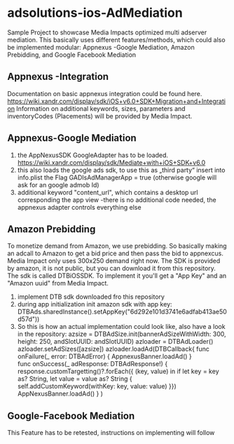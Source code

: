 # adsolutions-ios-AdMediation

Sample Project to showcase Media Impacts optimized multi adserver mediation. This basically uses different features/methods, which could also be implemented modular: Appnexus -Google Mediation, Amazon Prebidding, and Google Facebook Mediation

## Appnexus -Integration
Documentation on basic appnexus integration could be found here. https://wiki.xandr.com/display/sdk/iOS+v6.0+SDK+Migration+and+Integration
Information on additional keywords, sizes, parameters and inventoryCodes (Placements) will be provided by Media Impact.

## Appnexus-Google Mediation
1. the AppNexusSDK GoogleAdapter has to be loaded. https://wiki.xandr.com/display/sdk/Mediate+with+iOS+SDK+v6.0
2. this also loads the google ads sdk, to use this as  „third party“ insert into info.plist the Flag GADIsAdManagerApp = true (otherwise google will ask for an google admob Id)
3. additional keyword "content_url", which contains a desktop url corresponding the app view
-there is no additional code needed, the appnexus adapter controls everything else

## Amazon Prebidding
To monetize demand from Amazon, we use prebidding. So basically making an adcall to Amazon to get a bid price and then pass the bid to appnexcus. Media Impact only uses 300x250 demand right now. The SDK is provided by amazon, it is not public, but you can download it from this repository. The sdk is called DTBiOSSDK. 
To implement it you'll get a "App Key" and an "Amazon uuid" from Media Impact.
1. implement DTB sdk downloaded fro this repository
2. during app initialization init amazon sdk with app key: DTBAds.sharedInstance().setAppKey("6d292e101d3741e6adfab413ae50d57d"))
3. So this is how an actual implementation could look like, also have a look in the repository:
azsize = DTBAdSize.init(bannerAdSizeWithWidth: 300, height: 250, andSlotUUID: andSlotUUID)
azloader = DTBAdLoader()
azloader.setAdSizes([azsize])
azloader.loadAd(DTBCallback{
func onFailure(_ error: DTBAdError) {
AppnexusBanner.loadAd()
}  
func onSuccess(_ adResponse: DTBAdResponse!) {
response.customTargetting()?.forEach({ (key, value) in
if let key = key as? String, let value = value as? String {
self.addCustomKeyword(withKey: key, value: value)
}})
AppNexusBanner.loadAd()
}
)

## Google-Facebook Mediation
This Feature has to be retested, instructions on implementing will follow






